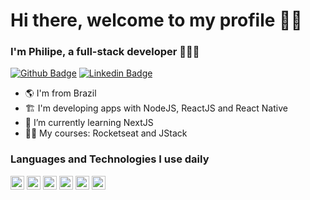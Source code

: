 # Hi there, welcome to my profile 🖖🏻
### I'm Philipe, a full-stack developer 👨🏻‍💻
[![Github Badge](https://img.shields.io/badge/-Github-000?style=flat-square&logo=Github&logoColor=white&link=https://github.com/philipeF4ria)](https://github.com/philipeF4ria)
[![Linkedin Badge](https://img.shields.io/badge/-LinkedIn-blue?style=flat-square&logo=Linkedin&logoColor=white&link=https://https://www.linkedin.com/in/philipe-faria/)](https://www.linkedin.com/in/philipe-faria/)

- 🌎 I'm from Brazil
- 🏗 I'm developing apps with NodeJS, ReactJS and React Native
- 🌱 I’m currently learning NextJS
- 👨‍🏫 My courses: Rocketseat and JStack

### Languages and Technologies I use daily
<img src="https://cdn.worldvectorlogo.com/logos/logo-javascript.svg" height="22" width="22"> <img src="https://cdn.worldvectorlogo.com/logos/typescript.svg" height="22" width="22"> <img src="https://cdn.worldvectorlogo.com/logos/react-2.svg" height="22" width="22"> <img src="https://cdn.worldvectorlogo.com/logos/nodejs-icon.svg" height="22" width="22"> <img src="https://cdn.worldvectorlogo.com/logos/postgresql.svg" height="22" width="22"> <img src="https://cdn.worldvectorlogo.com/logos/mongodb-icon-1.svg" height="22" width="22">
